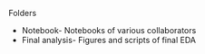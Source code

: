 Folders
- Notebook- Notebooks of various collaborators
- Final analysis- Figures and scripts of final EDA
